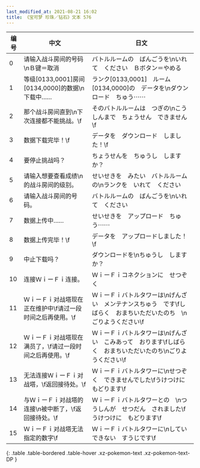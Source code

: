 ```yaml
---
last_modified_at: 2021-08-21 16:02
title: 《宝可梦 珍珠／钻石》文本 576
---
```

| 编号 | 中文 | 日文 |
| ---- | ---- | ---- |
| 0 | 请输入战斗房间的号码\nＢ键＝取消 | バトルルームの　ばんごうを\nいれて　ください　Ｂボタン＝やめる |
| 1 | 等级[0133,0001]房间[0134,0000]的数据\n下载中…… | ランク[0133,0001]　ルーム[0134,0000]の　データを\nダウンロード　ちゅう⋯⋯ |
| 2 | 那个战斗房间直到\n下次连接都不能挑战。\f | そのバトルルームは　つぎの\nこうしんまで　ちょうせん　できません\f |
| 3 | 数据下载完毕！\f | データを　ダウンロード　しました！\f |
| 4 | 要停止挑战吗？ | ちょうせんを　ちゅうし　しますか？ |
| 5 | 请输入想要查看成绩\n的战斗房间的级别。 | せいせきを　みたい　バトルルームの\nランクを　いれて　ください |
| 6 | 请输入战斗房间的号码。 | バトルルームの　ばんごうを\nいれて　ください |
| 7 | 数据上传中…… | せいせきを　アップロード　ちゅう⋯⋯ |
| 8 | 数据上传完毕！\f | データを　アップロードしました！\f |
| 9 | 中止下载吗？ | ダウンロードを\nちゅうし　しますか？ |
| 10 | 连接ＷｉーＦｉ连接。 | ＷｉーＦｉコネクションに　せつぞく |
| 11 | ＷｉーＦｉ对战塔现在正在维护中\f请过一段时间之后再使用。\f | ＷｉーＦｉバトルタワーは\nげんざい　メンテナンスちゅう　です\fしばらく　おまちいただいたのち　\nごりようください\f |
| 12 | ＷｉーＦｉ对战塔现在满员了，\f请过一段时间之后再使用。\f | ＷｉーＦｉバトルタワーは\nげんざい　こみあって　おります\fしばらく　おまちいただいたのち\nごりようください\f |
| 13 | 无法连接ＷｉーＦｉ对战塔，\f返回接待处。\f | ＷｉーＦｉバトルタワーに\nせつぞく　できませんでした\fうけつけにもどります\f |
| 14 | 与ＷｉーＦｉ对战塔的连接\n被中断了，\f返回接待处。\f | ＷｉーＦｉバトルタワーとの　\nつうしんが　せつだん　されました\fうけつけに　もどります\f |
| 15 | ＷｉーＦｉ对战塔无法指定的数字\f | ＷｉーＦｉバトルタワーに\nしてい　できない　すうじです\f |
{: .table .table-bordered .table-hover .xz-pokemon-text .xz-pokemon-text-DP }